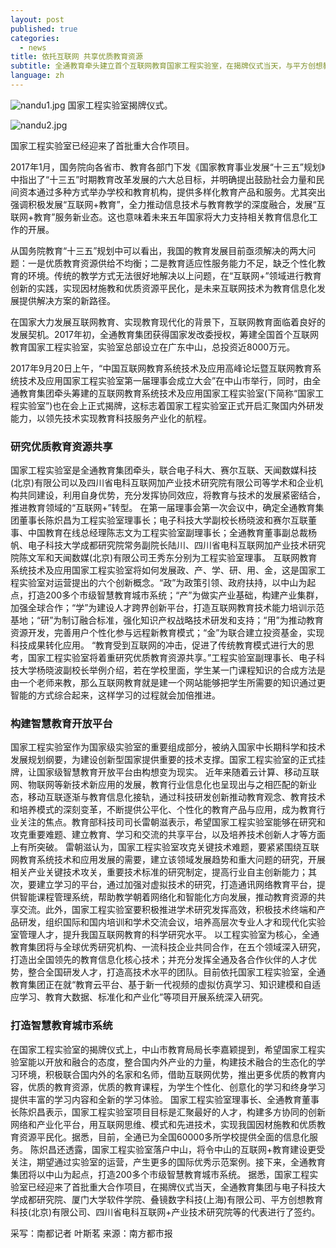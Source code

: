 ```yaml
---
layout: post
published: true
categories:
  - news
title: 依托互联网 共享优质教育资源
subtitle: 全通教育牵头建立首个互联网教育国家工程实验室，在揭牌仪式当天，与平方创想教育科技(北京)有限公司的代表进行了签约
language: zh
---
```


 ![nandu1.jpg]({{site.baseurl}}/image/nandu1.jpg)
  国家工程实验室揭牌仪式。

![nandu2.jpg]({{site.baseurl}}/image/nandu2.jpg)

  国家工程实验室已经迎来了首批重大合作项目。
    
   2017年1月，国务院向各省市、教育各部门下发《国家教育事业发展“十三五”规划》中指出了“十三五”时期教育改革发展的六大总目标，并明确提出鼓励社会力量和民间资本通过多种方式举办学校和教育机构，提供多样化教育产品和服务。尤其突出强调积极发展“互联网+教育”，全力推动信息技术与教育教学的深度融合，发展“互联网+教育”服务新业态。这也意味着未来五年国家将大力支持相关教育信息化工作的开展。
   
   从国务院教育“十三五”规划中可以看出，我国的教育发展目前亟须解决的两大问题：一是优质教育资源供给不均衡；二是教育适应性服务能力不足，缺乏个性化教育的环境。传统的教学方式无法很好地解决以上问题，在“互联网+”领域进行教育创新的实践，实现因材施教和优质资源平民化，是未来互联网技术为教育信息化发展提供解决方案的新路径。
   
   在国家大力发展互联网教育、实现教育现代化的背景下，互联网教育面临着良好的发展契机。2017年初，全通教育集团获得国家发改委授权，筹建全国首个互联网教育国家工程实验室，实验室总部设立在广东中山，总投资近8000万元。
    
   2017年9月20日上午，“中国互联网教育系统技术及应用高峰论坛暨互联网教育系统技术及应用国家工程实验室第一届理事会成立大会”在中山市举行，同时，由全通教育集团牵头筹建的互联网教育系统技术及应用国家工程实验室(下简称“国家工程实验室”)也在会上正式揭牌，这标志着国家工程实验室正式开启汇聚国内外研发能力，以领先技术实现教育科技服务产业化的航程。
    
### 研究优质教育资源共享
   国家工程实验室是全通教育集团牵头，联合电子科大、赛尔互联、天闻数媒科技(北京)有限公司以及四川省电科互联网加产业技术研究院有限公司等学术和企业机构共同建设，利用自身优势，充分发挥协同效应，将教育与技术的发展紧密结合，推进教育领域的“互联网+”转型。
   在第一届理事会第一次会议中，确定全通教育集团董事长陈炽昌为工程实验室理事长；电子科技大学副校长杨晓波和赛尔互联董事、中国教育在线总经理陈志文为工程实验室副理事长；全通教育董事副总裁杨帆、电子科技大学成都研究院常务副院长陆川、四川省电科互联网加产业技术研究院陈文军和天闻数媒(北京)有限公司王秀东分别为工程实验室理事。
   互联网教育系统技术及应用国家工程实验室将如何发展政、产、学、研、用、金，这是国家工程实验室对运营提出的六个创新概念。“政”为政策引领、政府扶持，以中山为起点，打造200多个市级智慧教育城市系统；“产”为做实产业基础，构建产业集群，加强全球合作；“学”为建设人才跨界创新平台，打造互联网教育技术能力培训示范基地；“研”为制订融合标准，强化知识产权战略技术研发和支持；“用”为推动教育资源开发，完善用户个性化参与远程新教育模式；“金”为联合建立投资基金，实现科技成果转化应用。
   “教育受到互联网的冲击，促进了传统教育模式进行大的思考，国家工程实验室将着重研究优质教育资源共享。”工程实验室副理事长、电子科技大学杨晓波副校长举例介绍，若在学校里面，学生某一门课程知识的合成方法是由一个老师来教，那么互联网教育就是建一个网站能够把学生所需要的知识通过更智能的方式综合起来，这样学习的过程就会加倍推进。

### 构建智慧教育开放平台
   国家工程实验室作为国家级实验室的重要组成部分，被纳入国家中长期科学和技术发展规划纲要，为建设创新型国家提供重要的技术支撑。国家工程实验室的正式挂牌，让国家级智慧教育开放平台由构想变为现实。
   近年来随着云计算、移动互联网、物联网等新技术新应用的发展，教育行业信息化也呈现出与之相匹配的新业态，移动互联逐渐与教育信息化接轨，通过科技研发创新推动教育观念、教育技术和培养模式的深刻变革，不断提供公平化、个性化的教育产品与应用，成为教育行业关注的焦点。教育部科技司司长雷朝滋表示，希望国家工程实验室能够在研究和攻克重要难题、建立教育、学习和交流的共享平台，以及培养技术创新人才等方面上有所突破。
   雷朝滋认为，国家工程实验室攻克关键技术难题，要紧紧围绕互联网教育系统技术和应用发展的需要，建立该领域发展趋势和重大问题的研究，开展相关产业关键技术攻关，重要技术标准的研究制定，提高行业自主创新能力；其次，要建立学习的平台，通过加强对虚拟技术的研究，打造通讯网络教育平台，提供智能课程管理系统，帮助教学朝着网络化和智能化方向发展，推动教育资源的共享交流。此外，国家工程实验室要积极推进学术研究发挥高效，积极技术终端和产品研发，组织国际和国内培训和学术交流会议，培养高层次专业人才和现代化实验室管理人才，提升我国互联网教育的科学研究水平。
   以工程实验室为核心，全通教育集团将与全球优秀研究机构、一流科技企业共同合作，在五个领域深入研究，打造出全国领先的教育信息化核心技术；并充分发挥全通及各合作伙伴的人才优势，整合全国研发人才，打造高技术水平的团队。目前依托国家工程实验室，全通教育集团正在就“教育云平台、基于新一代视频的虚拟仿真学习、知识建模和自适应学习、教育大数据、标准化和产业化”等项目开展系统深入研究。

### 打造智慧教育城市系统
   在国家工程实验室的揭牌仪式上，中山市教育局局长李嘉颖提到，希望国家工程实验室能以开放和融合的态度，整合国内外产业的力量，构建技术融合的生态化的学习环境，积极联合国内外的名家和名师，借助互联网优势，推出更多优质的教育内容，优质的教育资源，优质的教育课程，为学生个性化、创意化的学习和终身学习提供丰富的学习内容和全新的学习体验。
    国家工程实验室理事长、全通教育董事长陈炽昌表示，国家工程实验室项目目标是汇聚最好的人才，构建多方协同的创新网络和产业化平台，用互联网思维、模式和先进技术，实现我国因材施教和优质教育资源平民化。据悉，目前，全通已为全国60000多所学校提供全面的信息化服务。
    陈炽昌还透露，国家工程实验室落户中山，将令中山的互联网+教育建设更受关注，期望通过实验室的运营，产生更多的国际优秀示范案例。接下来，全通教育集团将以中山为起点，打造200多个市级智慧教育城市系统。
    据悉，国家工程实验室已经迎来了首批重大合作项目，在揭牌仪式当天，全通教育集团与电子科技大学成都研究院、厦门大学软件学院、叠镜数字科技(上海)有限公司、平方创想教育科技(北京)有限公司、四川省电科互联网+产业技术研究院等的代表进行了签约。
  
  采写：南都记者 叶斯茗
  来源：南方都市报
